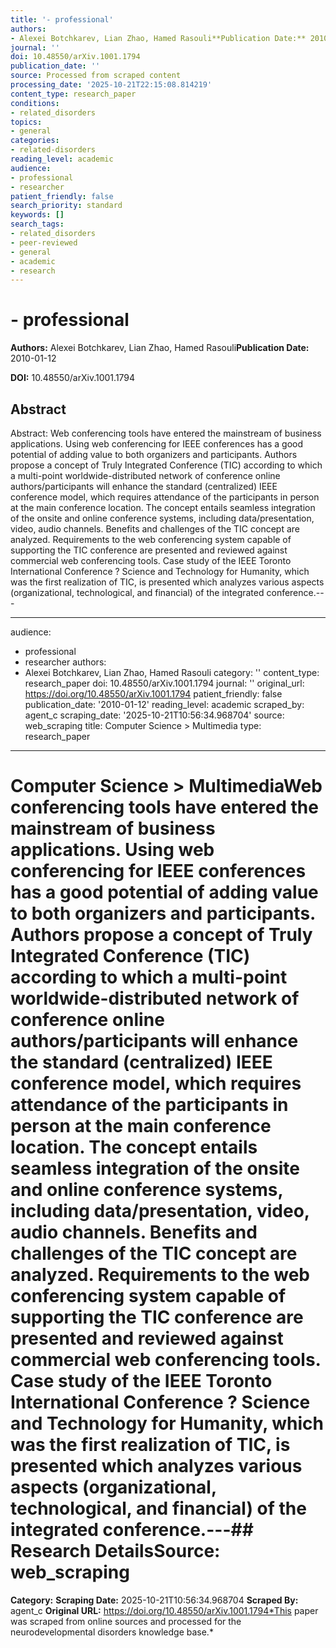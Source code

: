 ```yaml
---
title: '- professional'
authors:
- Alexei Botchkarev, Lian Zhao, Hamed Rasouli**Publication Date:** 2010-01-12
journal: ''
doi: 10.48550/arXiv.1001.1794
publication_date: ''
source: Processed from scraped content
processing_date: '2025-10-21T22:15:08.814219'
content_type: research_paper
conditions:
- related_disorders
topics:
- general
categories:
- related-disorders
reading_level: academic
audience:
- professional
- researcher
patient_friendly: false
search_priority: standard
keywords: []
search_tags:
- related_disorders
- peer-reviewed
- general
- academic
- research
---
```


# - professional

**Authors:** Alexei Botchkarev, Lian Zhao, Hamed Rasouli**Publication Date:** 2010-01-12

**DOI:** 10.48550/arXiv.1001.1794

## Abstract

Abstract:
Web conferencing tools have entered the mainstream of business applications. Using web conferencing for IEEE conferences has a good potential of adding value to both organizers and participants. Authors propose a concept of Truly Integrated Conference (TIC) according to which a multi-point worldwide-distributed network of conference online authors/participants will enhance the standard (centralized) IEEE conference model, which requires attendance of the participants in person at the main conference location. The concept entails seamless integration of the onsite and online conference systems, including data/presentation, video, audio channels. Benefits and challenges of the TIC concept are analyzed. Requirements to the web conferencing system capable of supporting the TIC conference are presented and reviewed against commercial web conferencing tools. Case study of the IEEE Toronto International Conference ? Science and Technology for Humanity, which was the first realization of TIC, is presented which analyzes various aspects (organizational, technological, and financial) of the integrated conference.---

---
audience:
- professional
- researcher
authors:
- Alexei Botchkarev, Lian Zhao, Hamed Rasouli
category: ''
content_type: research_paper
doi: 10.48550/arXiv.1001.1794
journal: ''
original_url: https://doi.org/10.48550/arXiv.1001.1794
patient_friendly: false
publication_date: '2010-01-12'
reading_level: academic
scraped_by: agent_c
scraping_date: '2025-10-21T10:56:34.968704'
source: web_scraping
title: Computer Science > Multimedia
type: research_paper
---
# Computer Science > MultimediaWeb conferencing tools have entered the mainstream of business applications. Using web conferencing for IEEE conferences has a good potential of adding value to both organizers and participants. Authors propose a concept of Truly Integrated Conference (TIC) according to which a multi-point worldwide-distributed network of conference online authors/participants will enhance the standard (centralized) IEEE conference model, which requires attendance of the participants in person at the main conference location. The concept entails seamless integration of the onsite and online conference systems, including data/presentation, video, audio channels. Benefits and challenges of the TIC concept are analyzed. Requirements to the web conferencing system capable of supporting the TIC conference are presented and reviewed against commercial web conferencing tools. Case study of the IEEE Toronto International Conference ? Science and Technology for Humanity, which was the first realization of TIC, is presented which analyzes various aspects (organizational, technological, and financial) of the integrated conference.---## Research Details**Source:** web_scraping
**Category:**
**Scraping Date:** 2025-10-21T10:56:34.968704
**Scraped By:** agent_c
**Original URL:** https://doi.org/10.48550/arXiv.1001.1794*This paper was scraped from online sources and processed for the neurodevelopmental disorders knowledge base.*